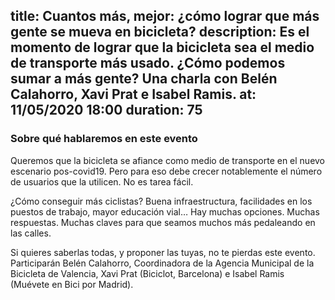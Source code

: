 title: Cuantos más, mejor: ¿cómo lograr que más gente se mueva en bicicleta?
description: Es el momento de lograr que la bicicleta sea el medio de transporte más usado. ¿Cómo podemos sumar a más gente? Una charla con Belén Calahorro, Xavi Prat e Isabel Ramis. 
at: 11/05/2020 18:00
duration: 75
----
### Sobre qué hablaremos en este evento

Queremos que la bicicleta se afiance como medio de transporte en el nuevo escenario pos-covid19. Pero para eso debe crecer notablemente el número de usuarios que la utilicen. No es tarea fácil.

¿Cómo conseguir más ciclistas? Buena infraestructura, facilidades en los puestos de trabajo, mayor educación vial… Hay muchas opciones. Muchas respuestas. Muchas claves para que seamos muchos más pedaleando en las calles.

Si quieres saberlas todas, y proponer las tuyas, no te pierdas este evento. Participarán Belén Calahorro, Coordinadora de la Agencia Municipal de la Bicicleta de Valencia, Xavi Prat (Biciclot, Barcelona) e Isabel Ramis (Muévete en Bici por Madrid). 
